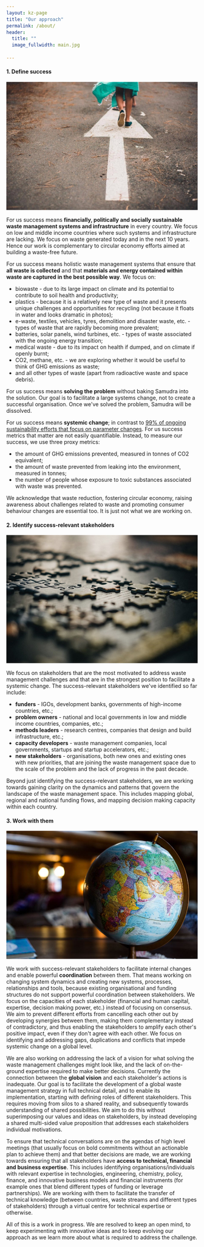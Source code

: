 ```yaml
---
layout: kz-page
title: "Our approach"
permalink: /about/
header:
  title: ""
  image_fullwidth: main.jpg

---
```



#### <a name="success"></a> 1. Define success

<img src="/images/main-direction.jpg" class="picture-in-text show-for-medium-up">

For us success means **financially, politically and socially sustainable waste management systems and infrastructure** in every country. 
We focus on low and middle income countries where such systems and infrastructure are lacking. 
We focus on waste generated today and in the next 10 years. 
Hence our work is complementary to circular economy efforts aimed at building a waste-free future. 

For us success means holistic waste management systems that ensure that **all waste is collected** and that **materials and energy contained within waste are captured in the best possible way**. 
We focus on:
* biowaste - due to its large impact on climate and its potential to contribute to soil health and productivity;
* plastics - because it is a relatively new type of waste and it presents unique challenges and opportunities for recycling (not because it floats in water and looks dramatic in photos);
* e-waste, textiles, vehicles, tyres, demolition and disaster waste, etc. - types of waste that are rapidly becoming more prevalent;
* batteries, solar panels, wind turbines, etc. - types of waste associated with the ongoing energy transition;
* medical waste - due to its impact on health if dumped, and on climate if openly burnt;
* CO2, methane, etc. - we are exploring whether it would be useful to think of GHG emissions as waste;
* and all other types of waste (apart from radioactive waste and space debris).

For us success means **solving the problem** without baking Samudra into the solution. 
Our goal is to facilitate a large systems change, not to create a successful organisation. 
Once we've solved the problem, Samudra will be dissolved.

For us success means **systemic change**; in contrast to [99% of ongoing sustainability efforts that focus on parameter changes](https://hbr.org/2021/05/overselling-sustainability-reporting).
For us success metrics that matter are not easily quantifiable.
Instead, to measure our success, we use three proxy metrics:
* the amount of GHG emissions prevented, measured in tonnes of CO2 equivalent;
* the amount of waste prevented from leaking into the environment, measured in tonnes;
* the number of people whose exposure to toxic substances associated with waste was prevented.

We acknowledge that waste reduction, fostering circular economy, raising awareness about challenges related to waste and promoting consumer behaviour changes are essential too. 
It is just not what we are working on. 


#### <a name="stakeholders"></a> 2. Identify success-relevant stakeholders

<img src="/images/main-puzzle.jpg" class="picture-in-text show-for-medium-up">

We focus on stakeholders that are the most motivated to address waste management challenges and that are in the strongest position to facilitate a systemic change.
The success-relevant stakeholders we've identified so far include:
* **funders** - IGOs, development banks, governments of high-income countries, etc.;
* **problem owners** - national and local governments in low and middle income countries, companies, etc.;
* **methods leaders** - research centres, companies that design and build infrastructure, etc.;
* **capacity developers** - waste management companies, local governments, startups and startup accelerators, etc.;
* **new stakeholders** - organisations, both new ones and existing ones with new priorities, that are joining the waste management space due to the scale of the problem and the lack of progress in the past decade.

Beyond just identifying the success-relevant stakeholders, we are working towards gaining clarity on the dynamics and patterns that govern the landscape of the waste management space. 
This includes mapping global, regional and national funding flows, and mapping decision making capacity within each country.


#### <a name="coordination"></a> 3. Work with them 

<img src="/images/main-global.jpg" class="picture-in-text show-for-medium-up">

We work with success-relevant stakeholders to facilitate internal changes and enable powerful **coordination** between them. 
That means working on changing system dynamics and creating new systems, processes, relationships and tools, because existing organisational and funding structures do not support powerful coordination between stakeholders. 
We focus on the capacities of each stakeholder (financial and human capital, expertise, decision making power, etc.) instead of focusing on consensus. 
We aim to prevent different efforts from cancelling each other out by developing synergies between them, making them complementary instead of contradictory, and thus enabling the stakeholders to amplify each other's positive impact, even if they don't agree with each other. 
We focus on identifying and addressing gaps, duplications and conflicts that impede systemic change on a global level.

We are also working on addressing the lack of a vision for what solving the waste management challenges might look like, and the lack of on-the-ground expertise required to make better decisions. 
Currently the connection between the **global vision** and each stakeholder's actions is inadequate. 
Our goal is to facilitate the development of a global waste management strategy in full technical detail, and to enable its implementation, starting with defining roles of different stakeholders. 
This requires moving from silos to a shared reality, and subsequently towards understanding of shared possibilities. 
We aim to do this without superimposing our values and ideas on stakeholders, by instead developing a shared multi-sided value proposition that addresses each stakeholders individual motivations.

To ensure that technical conversations are on the agendas of high level meetings (that usually focus on bold commitments without an actionable plan to achieve them) and that better decisions are made, we are working towards ensuring that all stakeholders have **access to technical, financial and business expertise**. 
This includes identifying organisations/individuals with relevant expertise in technologies, engineering, chemistry, policy, finance, and innovative business models and financial instruments (for example ones that blend different types of funding or leverage partnerships). 
We are working with them to facilitate the transfer of technical knowledge (between countries, waste streams and different types of stakeholders) through a virtual centre for technical expertise or otherwise.

All of this is a work in progress. 
We are resolved to keep an open mind, to keep experimenting with innovative ideas and to keep evolving our approach as we learn more about what is required to address the challenge.

